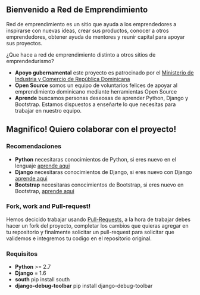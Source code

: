 Bienvenido a Red de Emprendimiento
----------------------------------

Red de emprendimiento es un sitio que ayuda a los emprendedores a inspirarse con nuevas ideas, crear sus productos, conocer a otros emprendedores, obtener ayuda de mentores y reunir capital para apoyar sus proyectos.

¿Que hace a red de emprendimiento distinto a otros sitios de emprendedurismo?

 * **Apoyo gubernamental** este proyecto es patrocinado por el [Ministerio de Industria y Comercio de República Dominicana](http://www.seic.gov.do/)
 * **Open Source** somos un equipo de voluntarios felices de apoyar al emprendimiento dominicano mediante herramientas Open Source
 * **Aprende** buscamos personas deseosas de aprender Python, Django y Bootstrap. Estamos dispuestos a enseñarte lo que necesitas para trabajar en nuestro equipo.

Magnifico! Quiero colaborar con el proyecto!
--------------------------------------------

### Recomendaciones

 * **Python** necesitaras conocimientos de Python, si eres nuevo en el lenguaje [aprende aqui](http://pythonya.appspot.com/)
 * **Django** necesitaras conocimientos de Django, si eres nuevo con Django [aprende aqui](https://docs.djangoproject.com/en/1.6/intro/overview/)
 * **Bootstrap** necesitaras conocimientos de Bootstrap, si eres nuevo en Bootstrap, [aprende aqui](http://getbootstrap.com/)

### Fork, work and Pull-request!
 
 Hemos decicido trabajar usando [Pull-Requests](https://help.github.com/articles/using-pull-requests), a la hora de trabajar debes hacer un fork del proyecto, completar los cambios que quieras agregar en tu repositorio y finalmente solicitar un pull-request para solicitar que validemos e integremos tu codigo en el repositorio original.

### Requisitos

 * **Python** >= 2.7
 * **Django** = 1.6
 * **south** pip install south
 * **django-debug-toolbar** pip install django-debug-toolbar 
